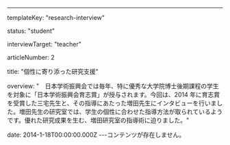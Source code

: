 ---

templateKey: "research-interview"

status: "student"

interviewTarget: "teacher"

articleNumber: 2

title: "個性に寄り添った研究支援"

overview: "　日本学術振興会では毎年、特に優秀な大学院博士後期課程の学生を対象に「日本学術振興会育志賞」が授与されます。今回は、2014 年に育志賞を受賞した三宅先生と、その指導にあたった増田先生にインタビューを行いました。増田先生の研究室では、学生の個性に合わせた指導方法が取られているようです。優れた研究成果を生む、増田研究室の指導術に迫りました。"

date: 2014-1-18T00:00:00.000Z
---コンテンツが存在しません。
